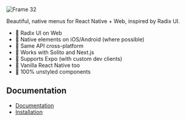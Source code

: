 ![Frame 32](https://user-images.githubusercontent.com/13172299/172878122-8e27ccd8-d04e-431d-85fb-099cbe48457a.png)

Beautiful, native menus for React Native + Web, inspired by Radix UI.

- 🕺 Radix UI on Web
- 🛫 Native elements on iOS/Android (where possible)
- 🌲 Same API cross-platform
- 🌊 Works with Solito and Next.js
- 🤖 Supports Expo (with custom dev clients)
- 🍦 Vanilla React Native too
- 🎨 100% unstyled components

## Documentation

- [Documentation](https://zeego.dev)
- [Installation](https://zeego.dev/start)
